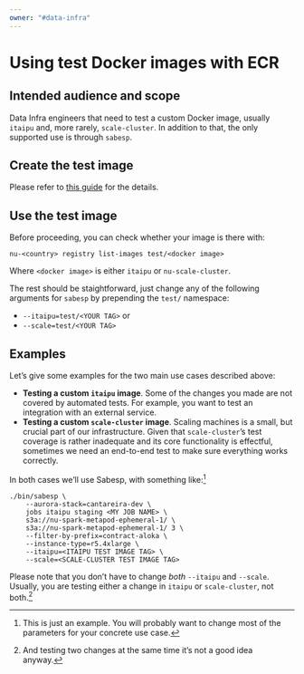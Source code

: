 ```yaml
---
owner: "#data-infra"
---
```


# Using test Docker images with ECR

## Intended audience and scope

Data Infra engineers that need to test a custom Docker image, usually
`itaipu` and, more rarely, `scale-cluster`. In addition to that, the
only supported use is through `sabesp`.

## Create the test image

Please refer to [this guide][1] for the details.


## Use the test image

Before proceeding, you can check whether your image is there with:

```
nu-<country> registry list-images test/<docker image>
```

Where `<docker image>` is either `itaipu` or `nu-scale-cluster`.

The rest should be staightforward, just change any of the following
arguments for `sabesp` by prepending the `test/` namespace:
  * `--itaipu=test/<YOUR TAG>` or
  * `--scale=test/<YOUR TAG>`

## Examples

Let’s give some examples for the two main use cases described above:
  * **Testing a custom `itaipu` image**. Some of the changes you made
    are not covered by automated tests. For example, you want to test
    an integration with an external service.
  * **Testing a custom `scale-cluster` image**. Scaling machines is a
    small, but crucial part of our infrastructure. Given that
    `scale-cluster`’s test coverage is rather inadequate and its core
    functionality is effectful, sometimes we need an end-to-end test
    to make sure everything works correctly.

In both cases we’ll use Sabesp, with something like:[^1]

```
./bin/sabesp \
    --aurora-stack=cantareira-dev \
    jobs itaipu staging <MY JOB NAME> \
    s3a://nu-spark-metapod-ephemeral-1/ \
    s3a://nu-spark-metapod-ephemeral-1/ 3 \
    --filter-by-prefix=contract-aloka \
    --instance-type=r5.4xlarge \
    --itaipu=<ITAIPU TEST IMAGE TAG> \
    --scale=<SCALE-CLUSTER TEST IMAGE TAG>
```

Please note that you don’t have to change _both_ `--itaipu` and
`--scale`. Usually, you are testing either a change in `itaipu` or
`scale-cluster`, not both.[^2]


[1]: https://playbooks.nubank.com.br/ci-cd/ecr/push-test-images-to-ecr/

[^1]: This is just an example. You will probably want to change most
    of the parameters for your concrete use case.

[^2]: And testing two changes at the same time it’s not a good idea
    anyway.

